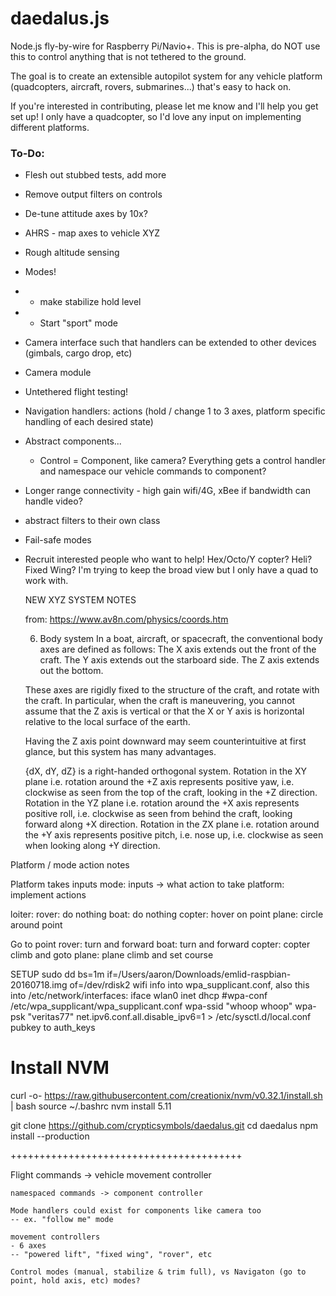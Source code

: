 # daedalus.js

Node.js fly-by-wire for Raspberry Pi/Navio+. This is pre-alpha, do NOT use this to control anything that is not tethered to the ground.

The goal is to create an extensible autopilot system for any vehicle platform (quadcopters, aircraft, rovers, submarines...) that's easy to hack on.

If you're interested in contributing, please let me know and I'll help you get set up! I only have a quadcopter, so I'd love any input on implementing different platforms.

### To-Do:
* Flesh out stubbed tests, add more
* Remove output filters on controls
* De-tune attitude axes by 10x?
* AHRS - map axes to vehicle XYZ
* Rough altitude sensing
* Modes!
* - make stabilize hold level
* - Start "sport" mode
* Camera interface such that handlers can be extended to other devices (gimbals, cargo drop, etc)
* Camera module
* Untethered flight testing!
* Navigation handlers: actions (hold / change 1 to 3 axes, platform specific handling of each desired state)
* Abstract components...
  * Control = Component, like camera? Everything gets a control handler and namespace our vehicle commands to component?
* Longer range connectivity - high gain wifi/4G, xBee if bandwidth can handle video?
* abstract filters to their own class
* Fail-safe modes
* Recruit interested people who want to help! Hex/Octo/Y copter? Heli? Fixed Wing? I'm trying to keep the broad view but I only have a quad to work with.

    NEW XYZ SYSTEM NOTES

    from: https://www.av8n.com/physics/coords.htm

    6.    Body system
    In a boat, aircraft, or spacecraft, the conventional body axes are defined as follows: The X axis extends out the front of the craft. The Y axis extends out the starboard side. The Z axis extends out the bottom.

    These axes are rigidly fixed to the structure of the craft, and rotate with the craft. In particular, when the craft is maneuvering, you cannot assume that the Z axis is vertical or that the X or Y axis is horizontal relative to the local surface of the earth.

    Having the Z axis point downward may seem counterintuitive at first glance, but this system has many advantages.

    {dX, dY, dZ} is a right-handed orthogonal system.
    Rotation in the XY plane i.e. rotation around the +Z axis represents positive yaw, i.e. clockwise as seen from the top of the craft, looking in the +Z direction.
    Rotation in the YZ plane i.e. rotation around the +X axis represents positive roll, i.e. clockwise as seen from behind the craft, looking forward along +X direction.
    Rotation in the ZX plane i.e. rotation around the +Y axis represents positive pitch, i.e. nose up, i.e. clockwise as seen when looking along +Y direction.

Platform / mode action notes

Platform takes inputs
mode: inputs -> what action to take
platform: implement actions

loiter:
  rover: do nothing
  boat: do nothing
  copter: hover on point
  plane: circle around point

Go to point
  rover: turn and forward
  boat: turn and forward
  copter: copter climb and goto
  plane: plane climb and set course


SETUP
sudo dd bs=1m if=/Users/aaron/Downloads/emlid-raspbian-20160718.img of=/dev/rdisk2
wifi info into wpa_supplicant.conf, 
  also this into /etc/network/interfaces:
  iface wlan0 inet dhcp
    #wpa-conf /etc/wpa_supplicant/wpa_supplicant.conf
    wpa-ssid "whoop whoop"
    wpa-psk "veritas77"
net.ipv6.conf.all.disable_ipv6=1 > /etc/sysctl.d/local.conf
pubkey to auth_keys
# Install NVM
curl -o- https://raw.githubusercontent.com/creationix/nvm/v0.32.1/install.sh | bash
source ~/.bashrc
nvm install 5.11

git clone https://github.com/crypticsymbols/daedalus.git
cd daedalus
npm install --production

++++++++++++++++++++++++++++++++++++++++

Flight commands -> vehicle movement controller
~~~ i.e. ~~~
namespaced commands -> component controller

Mode handlers could exist for components like camera too
-- ex. "follow me" mode

movement controllers
- 6 axes
-- "powered lift", "fixed wing", "rover", etc

Control modes (manual, stabilize & trim full), vs Navigaton (go to point, hold axis, etc) modes?

